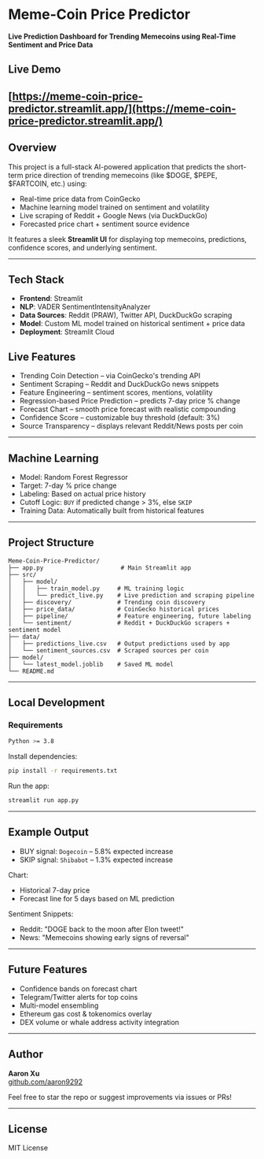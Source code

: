 # Meme-Coin Price Predictor

**Live Prediction Dashboard for Trending Memecoins using Real-Time Sentiment and Price Data**
## Live Demo  
[https://meme-coin-price-predictor.streamlit.app/](https://meme-coin-price-predictor.streamlit.app/)
---

## Overview
This project is a full-stack AI-powered application that predicts the short-term price direction of trending memecoins (like $DOGE, $PEPE, $FARTCOIN, etc.) using:

- Real-time price data from CoinGecko
- Machine learning model trained on sentiment and volatility
- Live scraping of Reddit + Google News (via DuckDuckGo)
- Forecasted price chart + sentiment source evidence

It features a sleek **Streamlit UI** for displaying top memecoins, predictions, confidence scores, and underlying sentiment.

---

## Tech Stack

- **Frontend**: Streamlit
- **NLP**: VADER SentimentIntensityAnalyzer
- **Data Sources**: Reddit (PRAW), Twitter API, DuckDuckGo scraping
- **Model**: Custom ML model trained on historical sentiment + price data
- **Deployment**: Streamlit Cloud

## Live Features
- Trending Coin Detection – via CoinGecko's trending API
- Sentiment Scraping – Reddit and DuckDuckGo news snippets
- Feature Engineering – sentiment scores, mentions, volatility
- Regression-based Price Prediction – predicts 7-day price % change
- Forecast Chart – smooth price forecast with realistic compounding
- Confidence Score – customizable buy threshold (default: 3%)
- Source Transparency – displays relevant Reddit/News posts per coin

---

## Machine Learning
- Model: Random Forest Regressor
- Target: 7-day % price change
- Labeling: Based on actual price history
- Cutoff Logic: `BUY` if predicted change > 3%, else `SKIP`
- Training Data: Automatically built from historical features

---

## Project Structure
```
Meme-Coin-Price-Predictor/
├── app.py                      # Main Streamlit app
├── src/
│   ├── model/
│   │   ├── train_model.py     # ML training logic
│   │   └── predict_live.py    # Live prediction and scraping pipeline
│   ├── discovery/             # Trending coin discovery
│   ├── price_data/            # CoinGecko historical prices
│   ├── pipeline/              # Feature engineering, future labeling
│   └── sentiment/             # Reddit + DuckDuckGo scrapers + sentiment model
├── data/
│   ├── predictions_live.csv   # Output predictions used by app
│   └── sentiment_sources.csv  # Scraped sources per coin
├── model/
│   └── latest_model.joblib    # Saved ML model
└── README.md
```

---

## Local Development

### Requirements
```bash
Python >= 3.8
```
Install dependencies:
```bash
pip install -r requirements.txt
```

Run the app:
```bash
streamlit run app.py
```
---

## Example Output
- BUY signal: `Dogecoin` – 5.8% expected increase
- SKIP signal: `Shibabot` – 1.3% expected increase

Chart:
- Historical 7-day price
- Forecast line for 5 days based on ML prediction

Sentiment Snippets:
- Reddit: "DOGE back to the moon after Elon tweet!"
- News: "Memecoins showing early signs of reversal"

---

## Future Features
- Confidence bands on forecast chart
- Telegram/Twitter alerts for top coins
- Multi-model ensembling
- Ethereum gas cost & tokenomics overlay
- DEX volume or whale address activity integration

---

## Author
**Aaron Xu**  
[github.com/aaron9292](https://github.com/aaron9292)

Feel free to star the repo or suggest improvements via issues or PRs!

---

## License
MIT License

